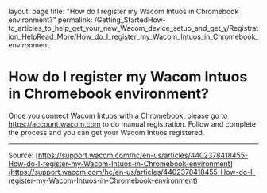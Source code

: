 layout: page
title: "How do I register my Wacom Intuos in Chromebook environment?"
permalink: /Getting_StartedHow-to_articles_to_help_get_your_new_Wacom_device_setup_and_get_y/Registration_HelpRead_More/How_do_I_register_my_Wacom_Intuos_in_Chromebook_environment

# How do I register my Wacom Intuos in Chromebook environment?

Once you connect Wacom Intuos with a Chromebook, please go to https://account.wacom.com to do manual registration. Follow and complete the process and you can get your Wacom Intuos registered.

---
Source: [https://support.wacom.com/hc/en-us/articles/4402378418455-How-do-I-register-my-Wacom-Intuos-in-Chromebook-environment](https://support.wacom.com/hc/en-us/articles/4402378418455-How-do-I-register-my-Wacom-Intuos-in-Chromebook-environment)
